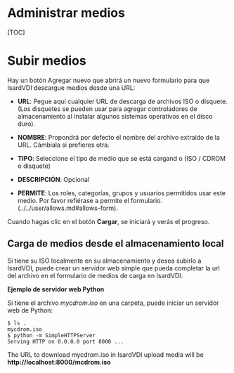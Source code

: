 <h1>Administrar medios</h1>

[TOC]

# Subir medios

Hay un botón Agregar nuevo que abrirá un nuevo formulario para que IsardVDI descargue medios desde una URL:

- **URL**: Pegue aquí cualquier URL de descarga de archivos ISO o disquete. (Los disquetes se pueden usar para agregar controladores de almacenamiento al instalar algunos sistemas operativos en el disco duro).

- **NOMBRE**: Propondrá por defecto el nombre del archivo extraído de la URL. Cámbiala si prefieres otra.
- **TIPO**: Seleccione el tipo de medio que se está cargand o (ISO / CDROM o disquete)
- **DESCRIPCIÓN**: Opcional
- **PERMITE**: Los roles, categorías, grupos y usuarios permitidos usar este medio. Por favor refiérase a permite el formulario. (../../user/allows.md#allows-form).

Cuando hagas clic en el botón **Cargar**, se iniciará y verás el progreso.


## Carga de medios desde el almacenamiento local


Si tiene su ISO localmente en su almacenamiento y desea subirlo a IsardVDI, puede crear un servidor web simple que pueda completar la url del archivo en el formulario de medios de carga en IsardVDI.


**Ejemplo de servidor web Python**

Si tiene el archivo *mycdrom.iso* en una carpeta, puede iniciar un servidor web de Python:


```
$ ls .
mycdrom.iso
$ python -m SimpleHTTPServer
Serving HTTP on 0.0.0.0 port 8000 ...
```

The URL to download mycdrom.iso in IsardVDI upload media will be **http://localhost:8000/mcdrom.iso**
